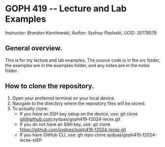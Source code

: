 # GOPH 419 -- Lecture and Lab Examples
*Instructor: Brandon Karchewski, Author: Sydney Pasloski, UCID: 30178579*

## General overview. 

This is for my lecture and lab examples. The source code is in the src folder, the examples are in the examples folder, 
and any notes are in the notes folder.

## How to clone the repository.

1. Open your preferred terminal on your local device.
2. Navigate to the directory where the repository files will be stored. 
3. To actually clone:
   - If you have an SSH key setup on the device, use: git clone git@github.com:sydpas/goph419-f2024-lecex.git
   - If you do not have an SSH key, use: git clone https://github.com/sydpas/goph419-f2024-lecex.git
   - If you have GitHub CLI, use: gh repo clone sydpas/goph419-f2024-lecex-stSP